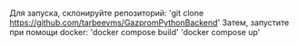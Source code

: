 Для запуска, склонируйте репозиторий: 
'git clone https://github.com/tarbeevms/GazpromPythonBackend' 
Затем, запустите при помощи docker:
'docker compose build'
'docker compose up'
